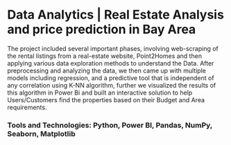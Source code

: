 # Data Analytics | Real Estate Analysis and price prediction in Bay Area

 The project included several important phases, involving web-scraping of the rental listings from a real-estate website, Point2Homes and then applying various data exploration methods to understand the Data. After preprocessing and analyzing the data, we then came up with multiple models including regression, and a predictive tool that is independent of any correlation using K-NN algorithm, further we visualized the results of this algorithm in Power Bi and built an interactive solution to help Users/Customers find the properties based on their Budget and Area requirements.


### Tools and Technologies: Python, Power BI, Pandas, NumPy, Seaborn, Matplotlib
